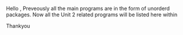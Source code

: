 Hello , Preveously all the main programs are in the form of unorderd packages.
Now all the Unit 2 related programs will be listed here within

Thankyou